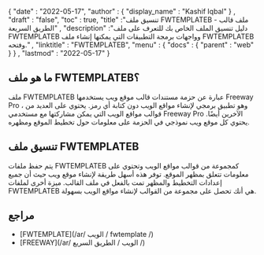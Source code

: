 {
  "date" : "2022-05-17",
  "author" : {
    "display_name" : "Kashif Iqbal"
} ,
  "draft" : "false",
  "toc" : true,
  "title" :"تنسيق ملف FWTEMPLATEB - ملف قالب الطريق السريعة" ,
  "description" :"دليل تنسيق الملف الخاص بك للتعرف على ملف FWTEMPLATEB وواجهات برمجة التطبيقات التي يمكنها إنشاء ملف FWTEMPLATEB وفتحه." ,
  "linktitle" : "FWTEMPLATEB",
  "menu" : {
    "docs" : {
      "parent" : "web"
}
} ,
  "lastmod" : "2022-05-17"
}

## ما هو ملف FWTEMPLATEB؟

ملف FWTEMPLATEB عبارة عن حزمة مستندات قالب موقع ويب يستخدمها Freeway Pro ، وهو تطبيق برمجي لإنشاء مواقع الويب دون كتابة أي رمز. يحتوي على العديد من قوالب مواقع الويب التي يمكن مشاركتها مع مستخدمي Freeway Pro الآخرين أيضًا. يحتوي كل موقع ويب نموذجي في الحزمة على معلومات حول تخطيط الموقع ومظهره.

## تنسيق ملف FWTEMPLATEB

يتم حفظ ملفات FWTEMPLATEB كمجموعة من قوالب مواقع الويب وتحتوي على معلومات تتعلق بمظهر الموقع. توفر هذه أسهل طريقة لإنشاء موقع ويب حيث أن جميع إعدادات التخطيط والمظهر تمت بالفعل في ملف القالب. ميزة أخرى لملفات FWTEMPLATEB هي أنك تحصل على مجموعة من القوالب لإنشاء مواقع الويب بسهولة.

## مراجع

* [FWTEMPLATE](/ar/ الويب / fwtemplate /)
* [FREEWAY](/ar/ الويب / الطريق السريع /)

